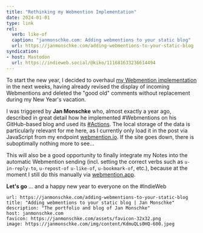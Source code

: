 ```yaml
---
title: "Rethinking my Webmention Implementation"
date: 2024-01-01
type: link
rel:
  verb: like-of
  caption: "janmonschke.com: Adding webmentions to your static blog"
  url: https://janmonschke.com/adding-webmentions-to-your-static-blog
syndication: 
- host: Mastodon
  url: https://indieweb.social/@kiko/111681633236614494
---
```


To start the new year, I decided to overhaul [my Webmention implementation](/post/Hexo-and-the-IndieWeb-Receiving-Webmentions/) in the next weeks, having already revised the display of incoming Webmentions and deleted the "good old" comments without replacement during my New Year's vacation.

I was triggered by **Jan Monschke** who, almost exactly a year ago, described in great detail how he implemented #Webmentions on his GitHub-based blog and used its [#Actions](https://github.com/features/actions). The local storage of the data is particularly relevant for me here, as I currently only load it in the post via JavaScript from my endpoint [webmention.io](https://webmention.io). If the site goes down, there is suboptimally nothing more to see...

This will also be a good opportunity to finally integrate my Notes into the automatic Webmention sending (incl. setting the correct verbs such as ``u-in-reply-to``, ``u-repost-of`` ``u-like-of``, ``u-bookmark-of``, etc.), because at the moment I still do this manually via [webmention.app](https://webmention.app).

**Let's go** ... and a happy new year to everyone on the #IndieWeb

```cardlink
url: https://janmonschke.com/adding-webmentions-to-your-static-blog
title: "Adding webmentions to your static blog | Jan Monschke"
description: "The portfolio and blog of Jan Monschke"
host: janmonschke.com
favicon: https://janmonschke.com/assets/favicon-32x32.png
image: https://janmonschke.com/img/content/KdmuQLs0HQ-600.jpeg
```
